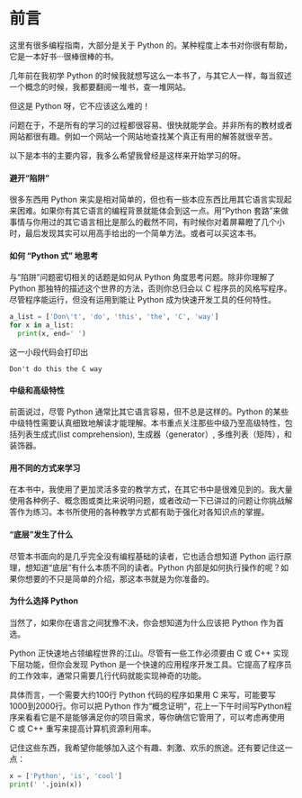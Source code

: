 # 前言

这里有很多编程指南，大部分是关于 Python 的。某种程度上本书对你很有帮助，它是一本好书···很棒很棒的书。

几年前在我初学 Python 的时候我就想写这么一本书了，与其它人一样，每当叙述一个概念的时候，我都要翻阅一堆书，查一堆网站。

但这是 Python 呀，它不应该这么难的！

问题在于，不是所有的学习的过程都很容易、很快就能学会。并非所有的教材或者网站都很有趣。例如一个网站一个网站地查找某个真正有用的解答就很辛苦。

以下是本书的主要内容，我多么希望我曾经是这样来开始学习的呀。

#### 避开“陷阱”
很多东西用 Python 来实是相对简单的，但也有一些本应东西比用其它语言实现起来困难。如果你有其它语言的编程背景就能体会到这一点。用“Python 套路”来做事情与你用过的其它语言相比是那么的截然不同，有时候你对着屏幕瞪了几个小时，最后发现其实可以用高手给出的一个简单方法。或者可以买这本书。         

#### 如何 “Python 式” 地思考
与“陷阱”问题密切相关的话题是如何从 Python 角度思考问题。除非你理解了 Python 那独特的描述这个世界的方法，否则你总归会以 C 程序员的风格写程序。尽管程序能运行，但没有运用到能让 Python 成为快速开发工具的任何特性。

```python
a_list = ['Don\'t', 'do', 'this', 'the', 'C', 'way']
for x in a_list:
  print(x, end=' ')
```
这一小段代码会打印出
```
Don't do this the C way
```

#### 中级和高级特性
前面说过，尽管 Python 通常比其它语言容易，但不总是这样的。Python 的某些中级特性需要认真细致地解读才能理解。本书重点关注那些中级乃至高级特性，包括列表生成式(list comprehension), 生成器（generator）, 多维列表（矩阵），和装饰器。

#### 用不同的方式来学习
在本书中，我使用了更加灵活多变的教学方式，在其它书中是很难见到的。我大量使用各种例子、概念图或类比来说明问题，或者改动一下已讲过的问题让你挑战解答作为练习。本书所使用的各种教学方式都有助于强化对各知识点的掌握。

#### “底层”发生了什么
尽管本书面向的是几乎完全没有编程基础的读者，它也适合想知道 Python 运行原理，想知道“底层”有什么本质不同的读者。Python 内部是如何执行操作的呢？如果你想要的不只是简单的介绍，那这本书就是为你准备的。

#### 为什么选择 Python
当然了，如果你在语言之间犹豫不决，你会想知道为什么应该把 Python 作为首选。

Python 正快速地占领编程世界的江山。尽管有一些工作必须要由 C 或 C++ 实现下层功能，但你会发现 Python 是一个快速的应用程序开发工具。它提高了程序员的工作效率，通常只需要几行代码就能实现神奇的功能。

具体而言，一个需要大约100行 Python 代码的程序如果用 C 来写，可能要写1000到2000行。你可以把 Python 作为“概念证明”，花上一下午时间写Python程序来看看它是不是能够满足你的项目需求，等你确信它管用了，可以考虑再使用 C 或 C++ 重写来提高计算机资源利用率。

记住这些东西，我希望你能够加入这个有趣、刺激、欢乐的旅途。还有要记住这一点：
```python
x = ['Python', 'is', 'cool']
print(' '.join(x))
```

